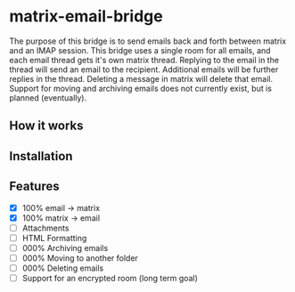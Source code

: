 # matrix-email-bridge

The purpose of this bridge is to send emails back and forth between matrix and an IMAP session. This bridge uses a single room for all emails, and each email thread gets it's own matrix thread. Replying to the email in the thread will send an email to the recipient. Additional emails will be further replies in the thread. Deleting a message in matrix will delete that email. Support for moving and archiving emails does not currently exist, but is planned (eventually).

## How it works

## Installation

## Features
- [X] 100% email -> matrix
- [X] 100% matrix -> email
- [ ] Attachments
- [ ] HTML Formatting
- [ ] 000% Archiving emails
- [ ] 000% Moving to another folder
- [ ] 000% Deleting emails
- [ ] Support for an encrypted room (long term goal)

